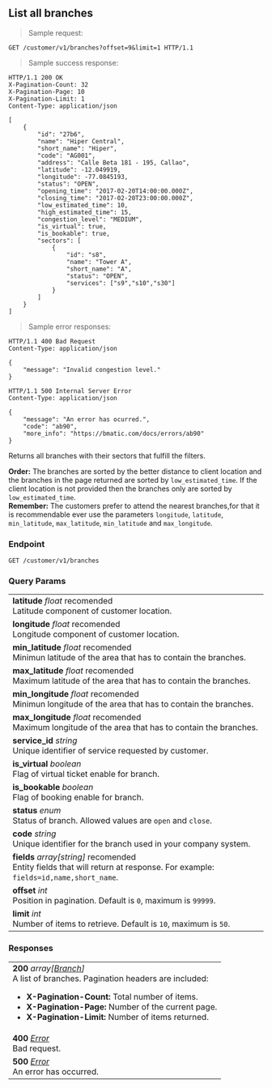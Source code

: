 
## List all branches

> Sample request:

```http
GET /customer/v1/branches?offset=9&limit=1 HTTP/1.1
```

> Sample success response:

```http
HTTP/1.1 200 OK
X-Pagination-Count: 32
X-Pagination-Page: 10
X-Pagination-Limit: 1
Content-Type: application/json

[
    {
        "id": "27b6",
        "name": "Hiper Central",
        "short_name": "Hiper",
        "code": "AG001",
        "address": "Calle Beta 181 - 195, Callao",
        "latitude": -12.049919,
        "longitude": -77.0845193,
        "status": "OPEN",
        "opening_time": "2017-02-20T14:00:00.000Z",
        "closing_time": "2017-02-20T23:00:00.000Z",
        "low_estimated_time": 10,
        "high_estimated_time": 15,
        "congestion_level": "MEDIUM",
        "is_virtual": true,
        "is_bookable": true,
        "sectors": [
            {
                "id": "s8",
                "name": "Tower A",
                "short_name": "A",
                "status": "OPEN",
                "services": ["s9","s10","s30"]
            }
        ]
    }
]
```

> Sample error responses:

```http
HTTP/1.1 400 Bad Request
Content-Type: application/json

{
    "message": "Invalid congestion level."
}
```
```http
HTTP/1.1 500 Internal Server Error
Content-Type: application/json

{
    "message": "An error has ocurred.",
    "code": "ab90",
    "more_info": "https://bmatic.com/docs/errors/ab90"
}
```

Returns all branches with their sectors that fulfill the filters.

<aside class="notice">
<strong>Order:</strong> The branches are sorted by the better distance to client location and the branches in the page returned are sorted by <code>low_estimated_time</code>. If the client location is not provided then the branches only are sorted by <code>low_estimated_time</code>.
</aside>

<aside class="success">
<strong>Remember:</strong> The customers prefer to attend the nearest branches,for that it is recommendable ever use the parameters <code>longitude</code>, <code>latitude</code>, <code>min_latitude</code>, <code>max_latitude</code>, <code>min_latitude</code> and <code>max_longitude</code>.
</aside>

### Endpoint

`GET /customer/v1/branches`

### Query Params

| |
|:---|
|**latitude** *float* <span class="recomended-param">recomended</span><br> Latitude component of customer location.|
|**longitude** *float* <span class="recomended-param">recomended</span><br> Longitude component of customer location. |
|**min_latitude** *float* <span class="recomended-param">recomended</span><br> Minimun latitude of the area that has to contain the branches.|
|**max_latitude** *float* <span class="recomended-param">recomended</span><br> Maximum latitude of the area that has to contain the branches.|
|**min_longitude** *float* <span class="recomended-param">recomended</span><br> Minimun longitude of the area that has to contain the branches. |
|**max_longitude** *float* <span class="recomended-param">recomended</span><br> Maximum longitude of the area that has to contain the branches. |
|**service_id** *string* <br>Unique identifier of service requested by customer.|
|**is_virtual** *boolean* <br> Flag of virtual ticket enable for branch. |
|**is_bookable** *boolean* <br> Flag of booking enable for branch. |
|**status** *enum* <br> Status of branch. Allowed values are `open` and `close`. |
|**code** *string* <br> Unique identifier for the branch used in your company system.|
|**fields** *array[string]* <span class="recomended-param">recomended</span> <br> Entity fields that will return at response. For example: `fields=id,name,short_name`. |
|**offset** *int* <br> Position in pagination. Default is `0`, maximum is `99999`.|
|**limit** *int* <br> Number of items to retrieve. Default is `10`, maximum is `50`.|

### Responses

| |
|:---|
|**200** *array[[Branch](#branch)]* <br>A list of branches. Pagination headers are included: <ul><li><strong>X-Pagination-Count:</strong> Total number of items.</li><li><strong>X-Pagination-Page:</strong> Number of the current page.</li><li><strong>X-Pagination-Limit:</strong> Number of items returned.</li></ul>|
|**400** *[Error](#error)* <br>Bad request. |
|**500** *[Error](#error)* <br>An error has occurred.|
